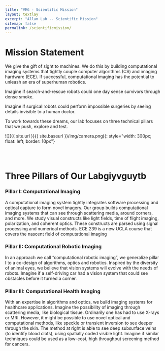 ```yaml
---
title: "VMG - Scientific Mission"
layout: textlay
excerpt: "Allan Lab -- Scientific Mission"
sitemap: false
permalink: /scientificmission/
---
```


<div class="col-sm-4">
  
# Mission Statement 

We give the gift of sight to machines. We do this by building computational imaging systems that tightly couple computer algorithms (CS) and imaging hardware (ECE). If successful, computational imaging has the potential to unleash an era of superhuman robotics.

Imagine if search-and-rescue robots could one day sense survivors through dense smoke.

Imagine if surgical robots could perform impossible surgeries by seeing details invisible to a human doctor.

To work towards these dreams, our lab focuses on three technical pillars that we push, explore and test.

</div>
<div class="col-sm-4">
  
![]({{ site.url }}{{ site.baseurl }}/img/camera.png){: style="width: 300px; float: left; border: 10px"}

</div>
<br>
<br>

# Three Pillars of Our Labgiyvguytb


### Pillar I: Computational Imaging

A computational imaging system tightly integrates software processing and optical capture to form novel imagery. Our group builds computational imaging systems that can see through scattering media, around corners, and more. We study visual constructs like light fields, time of flight imaging, polarization, and coherent optics. These constructs are parsed using signal processing and numerical methods. ECE 239 is a new UCLA course that covers the nascent field of computational imaging


### Pillar II: Computational Robotic Imaging

In an approach we call “computational robotic imaging”, we generalize pillar I to a co-design of algorithms, optics and robotics. Inspired by the diversity of animal eyes, we believe that vision systems will evolve with the needs of robots. Imagine if a self-driving car had a vision system that could see obstacles before it turned a corner.


### Pillar III: Computational Health Imaging

With an expertise in algorithms and optics, we build imaging systems for healthcare applications. Imagine the possibility of imaging through scattering media, like biological tissue. Ordinarily one has had to use X-rays or MRI. However, it might be possible to use novel optical and computational methods, like speckle or transient inversion to see deeper through the skin. The method at right is able to see deep subsurface veins (to identify blood clots), using spatially coded visible light. Imagine if similar techniques could be used as a low-cost, high throughput screening method for cancers.



